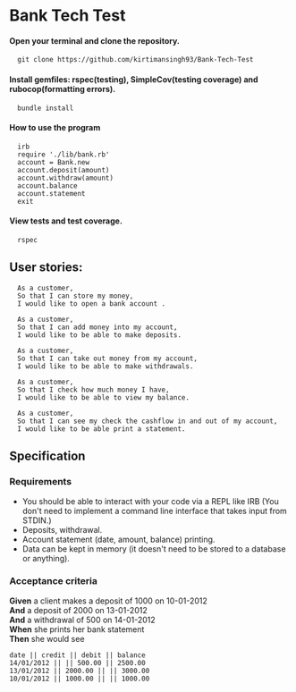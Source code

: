 # Bank Tech Test


####  Open your terminal and clone the repository.

      git clone https://github.com/kirtimansingh93/Bank-Tech-Test


####  Install gemfiles: rspec(testing), SimpleCov(testing coverage) and rubocop(formatting errors).

      bundle install


####   How to use the program

      irb
      require './lib/bank.rb'
      account = Bank.new
      account.deposit(amount)
      account.withdraw(amount)
      account.balance
      account.statement
      exit


####   View tests and test coverage.

      rspec


## User stories:


      As a customer,
      So that I can store my money,
      I would like to open a bank account .

      As a customer,
      So that I can add money into my account,
      I would like to be able to make deposits.

      As a customer,
      So that I can take out money from my account,
      I would like to be able to make withdrawals.

      As a customer,
      So that I check how much money I have,
      I would like to be able to view my balance.

      As a customer,
      So that I can see my check the cashflow in and out of my account,
      I would like to be able print a statement.


## Specification

### Requirements

* You should be able to interact with your code via a REPL like IRB   (You don't need to implement a command line interface that takes input from STDIN.)
* Deposits, withdrawal.
* Account statement (date, amount, balance) printing.
* Data can be kept in memory (it doesn't need to be stored to a database or anything).

### Acceptance criteria

**Given** a client makes a deposit of 1000 on 10-01-2012  
**And** a deposit of 2000 on 13-01-2012  
**And** a withdrawal of 500 on 14-01-2012  
**When** she prints her bank statement  
**Then** she would see

```
date || credit || debit || balance
14/01/2012 || || 500.00 || 2500.00
13/01/2012 || 2000.00 || || 3000.00
10/01/2012 || 1000.00 || || 1000.00
```
